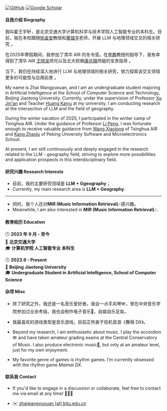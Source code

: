 
<!-- [![LinkedIn](https://img.shields.io/badge/LinkedIn-%230A66C2?style=for-the-badge&logo=linkedin&logoColor=white)](https://www.linkedin.com/in/jerry-yin-a21314292/) -->
[![GitHub](https://img.shields.io/badge/GitHub-%23121011?style=for-the-badge&logo=github&logoColor=white)](https://github.com/zhaiwangyuxuan)
[![Google Scholar](https://img.shields.io/badge/Google%20Scholar-%230A4D92?style=for-the-badge&logo=googlescholar&logoColor=white)](https://scholar.google.com/citations?user=KtNShhoAAAAJ)
<!-- [![知乎](https://img.shields.io/badge/%E7%9F%A5%E4%B9%8E-%231E2A2A?style=for-the-badge&logo=zhihu&logoColor=blue)](https://www.zhihu.com/people/ycr222/posts) -->


<!-- #### News

- None -->

<!-- * <strong style="color:red;"><strong>I’m actively looking for Machine Learning System and O1/MLLM/LLM Industrial/Research Opportunity.</strong></strong> <strong><strong>This includes</strong></strong> 
    * Train more powerful reasoning models like [DeepSeek-R1](https://github.com/deepseek-ai/DeepSeek-R1) and [QwQ](https://huggingface.co/Qwen/QwQ-32B-Preview). 
    * Improve RLHF training frameworks in the direction of reinforcement learning (such as [veRL](https://github.com/volcengine/verl) and [OpenRLHF](https://github.com/OpenRLHF/OpenRLHF)).
    * Develop robust inference frameworks like [SGLang](https://github.com/sgl-project/sglang).

If you need a reliable teammate who is familiar with <strong style="color:red;"><strong>both NLP and computer systems </strong></strong> with <strong style="color:red;"><strong>extensive industry experiences</strong></strong>, feel free to <a href="#contact-info">Contact Me</a>! -->


#### 自我介绍 Biography

我叫翟王宇轩，是北京交通大学计算机科学与技术学院人工智能专业的本科生。目前，我在本校跟随[徐金安](https://scholar.google.com/citations?user=wMuW0W4AAAAJ&hl=en)教授和[黄锴宇](https://scholar.google.com/citations?user=qAp-hS4AAAAJ&hl=en)老师，开展 LLM 与地理领域交叉的相关研究 。

在2025年寒假期间，我参加了清华 AIR 的冬令营。在[李鹏](https://scholar.google.com/citations?hl=en&user=hgYzkOQAAAAJ)教授的指导下，我有幸得到了清华 AIR [王晓龙](https://scholar.google.com/citations?hl=en&user=p0jarqgAAAAJ)师兄以及北大软微[康兆璐](https://openreview.net/profile?id=~Zhaolu_Kang2)师姐的宝贵指导 。

当下，我仍在持续深入地进行 LLM 与地理领域的相关研究，努力探索该交叉领域更多的可能性与应用前景 。

My name is Zhai Wangyuxuan, and I am an undergraduate student majoring in Artificial Intelligence at the School of Computer Science and Technology, Beijing Jiaotong University. Currently, under the supervision of Professor [Xu Jin'an](https://scholar.google.com/citations?user=wMuW0W4AAAAJ&hl=en) and Teacher [Huang Kaiyu](https://scholar.google.com/citations?user=qAp-hS4AAAAJ&hl=en) at my university, I am conducting research at the intersection of LLM and the field of geography.

During the winter vacation of 2025, I participated in the winter camp of Tsinghua AIR. Under the guidance of Professor [Li Peng](https://scholar.google.com/citations?hl=en&user=hgYzkOQAAAAJ), I was fortunate enough to receive valuable guidance from [Wang Xiaolong](https://scholar.google.com/citations?hl=en&user=p0jarqgAAAAJ) of Tsinghua AIR and [Kang Zhaolu]((https://openreview.net/profile?id=~Zhaolu_Kang2)) of Peking University Software and Microelectronics School.

At present, I am still continuously and deeply engaged in the research related to the LLM - geography field, striving to explore more possibilities and application prospects in this interdisciplinary field. 

#### 研究兴趣 Research Interests

<!-- My current passion revolves around building **EFFICIENT** system solutions to AGI (<strong style="color:red;"><strong>Now I am interested in O1-like models ML Infra</strong></strong>), this includes: -->

- 目前，我的主要研究领域是 <strong><strong>LLM + Ggeography</strong></strong>；
- Currently, my main research area is **LLM + Geography**.

---

- 同时，我个人还对<strong><strong>MIR (Music Information Retrieval)</strong></strong>🎶感兴趣。
- Meanwhile, I am also interested in <strong><strong>MIR (Music Information Retrieval)</strong></strong>🎶.

#### 教育经历 Education

🕒 **2023 年 9 月 - 至今**  
📍 **北京交通大学**  
🎓 **计算机学院 人工智能专业 本科生**  

🕒 **2023.9 - Present**  
📍 **Beijing Jiaotong University**  
🎓 **Undergraduate Student in Artificial Intelligence, School of Computer Science**

#### 杂项 Misc

- 除了研究之外，我还是一名音乐爱好者。我会一点手风琴🪗，曾在中央音乐学院参加过业余考级。我也会制作电子音乐🎵，自娱自乐足矣。

- 我最喜欢的游戏类型是音乐游戏，目前正热衷于街机音游《舞萌 DX》。

- Beyond my research, I am enthusiastic about music. I play the accordion🪗 and have taken amateur grading exams at the Central Conservatory of Music. I also produce electronic music🎵, but only at an amateur level, just for my own enjoyment.

- My favorite genre of games is rhythm games. I’m currently obsessed with the rhythm game *Maimai DX*.

#### 联系我 Contact<p id="contact-info"></p>

- If you'd like to engage in a discussion or collaborate, feel free to contact me via email at any time! 🥰🥰🥰

- ✉️ [zhaiwangyuxuan [at] bjtu.edu.cn](mailto:zhaiwangyuxuan@bjtu.edu.cn)
